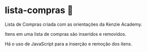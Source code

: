 # lista-compras 📝
Lista de Compras criada com as orientações da Kenzie Academy.

Itens em uma lista de compras são inseridos e removidos.

Há o uso de JavaScript para a inserção e remoção dos itens.


